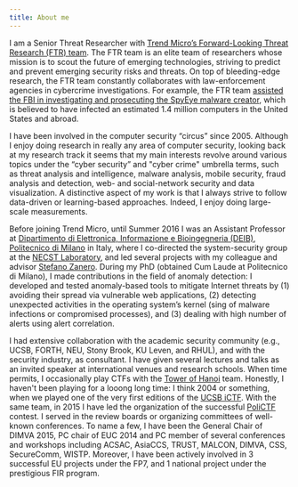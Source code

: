 ```yaml
---
title: About me
---
```


I am a Senior Threat Researcher with [Trend Micro’s Forward-Looking Threat
Research (FTR)
team](http://www.trendmicro.com/vinfo/us/security/research-and-analysis/). The
FTR team is an elite team of researchers whose mission is to scout the future
of emerging technologies, striving to predict and prevent emerging security
risks and threats. On top of bleeding-edge research, the FTR team constantly
collaborates with law-enforcement agencies in cybercrime investigations. For
example, the FTR team [assisted the FBI in investigating and prosecuting the
SpyEye malware creator](http://blog.trendmicro.com/spyeye-arrest/), which is
believed to have infected an estimated 1.4 million computers in the United
States and abroad.

I have been involved in the computer security “circus” since 2005. Although
I enjoy doing research in really any area of computer security, looking back at
my research track it seems that my main interests revolve around various topics
under the “cyber security” and "cyber crime" umbrella terms, such as threat
analysis and intelligence, malware analysis, mobile security, fraud analysis
and detection, web- and social-network security and data visualization.
A distinctive aspect of my work is that I always strive to follow data-driven
or learning-based approaches. Indeed, I enjoy doing large-scale measurements.

Before joining Trend Micro, until Summer 2016 I was an Assistant Professor at
[Dipartimento di Elettronica, Informazione e Bioingegneria
(DEIB)](http://www.deib.polimi.it), [Politecnico di Milano](http://polimi.it)
in Italy, where I co-directed the system-security group at the [NECST
Laboratory](http://necst.it), and led several projects with my colleague and
advisor [Stefano Zanero](http://zanero.org). During my PhD (obtained Cum Laude
at Politecnico di Milano), I made contributions in the field of anomaly
detection: I developed and tested anomaly-based tools to mitigate Internet
threats by (1) avoiding their spread via vulnerable web applications, (2)
detecting unexpected activities in the operating system’s kernel (sing of
malware infections or compromised processes), and (3) dealing with high number
of alerts using alert correlation.

I had extensive collaboration with the academic security community (e.g., UCSB,
FORTH, NEU, Stony Brook, KU Leven, and RHUL), and with the security industry,
as consultant. I have given several lectures and talks as an invited speaker at
international venues and research schools. When time permits, I occasionally
play CTFs with the [Tower of Hanoi](http://toh.necst.it/) team. Honestly, I
haven't been playing for a looong long time: I think 2004 or something, when we
played one of the very first editions of the [UCSB
iCTF](https://ictf.cs.ucsb.edu/pages/archive.html). With the same team, in 2015
I have led the organization of the successful [PoliCTF](http://polictf.it/)
contest. I served in the review boards or organizing committees of well-known
conferences. To name a few, I have been the General Chair of DIMVA 2015, PC
chair of EUC 2014 and PC member of several conferences and workshops including
ACSAC, AsiaCCS, TRUST, MALCON, DIMVA, CSS, SecureComm, WISTP. Moreover, I have
been actively involved in 3 successful EU projects under the FP7, and 1
national project under the prestigious FIR program.
